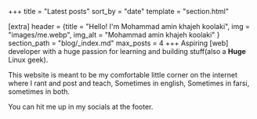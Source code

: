 +++
title = "Latest posts"
sort_by = "date"
template = "section.html"

[extra]
header = {title = "Hello! I'm Mohammad amin khajeh koolaki", img = "images/me.webp", img_alt = "Mohammad amin khajeh koolaki" }
section_path = "blog/_index.md"
max_posts = 4
+++
Aspiring [web] developer with a huge passion for learning and building stuff(also a **Huge** Linux geek).

This website is meant to be my comfortable little corner on the internet where I rant and post and teach, Sometimes in english, Sometimes in farsi, sometimes in both.

You can hit me up in my socials at the footer.
